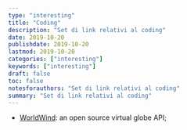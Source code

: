 ```yaml
---
type: "interesting"
title: "Coding"
description: "Set di link relativi al coding"
date: 2019-10-20
publishdate: 2019-10-20
lastmod: 2019-10-20
categories: ["interesting"]
keywords: ["interesting"]
draft: false
toc: false
notesforauthors: "Set di link relativi al coding"
summary: "Set di link relativi al coding"
---
```


<ul>
  <li>
    <a href="https://worldwind.arc.nasa.gov/">WorldWind</a>: an open source 
    virtual globe API;
  </li>
</ul>
